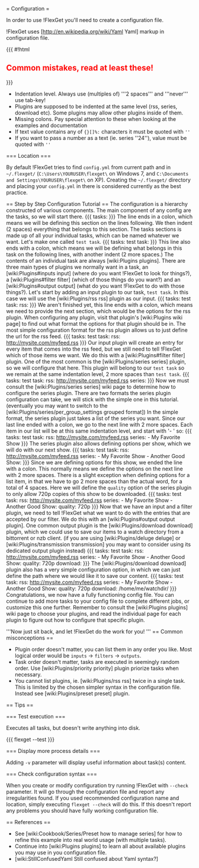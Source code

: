 = Configuration =

In order to use !FlexGet you'll need to create a configuration file. 

!FlexGet uses [http://en.wikipedia.org/wiki/Yaml Yaml] markup in configuration file. 

{{{
#!html
<h2 style="color: red">Common mistakes, read at least these!</h2>
}}}

 * Indentation level. Always use (multiples of) '''2 spaces''' and '''never''' use tab-key!
 * Plugins are supposed to be indented at the same level (rss, series, download etc). Some plugins may allow other plugins inside of them.
 * Missing colons. Pay special attention to these when looking at the examples and documentation
 * If text value contains any of `{}[]%:` characters it must be quoted with `''`
 * If you want to pass a number as a text (ie. series ''24''), value must be quoted with `''`

=== Location ===

By default !FlexGet tries to find `config.yml` from current path and in `~/.flexget/` (`C:\Users\YOURUSER\flexget\` on Windows 7, and `C:\Documents and Settings\YOURUSER\flexget\` on XP). Creating the `~/.flexget/` directory and placing your `config.yml` in there is considered currently as the best practice.

== Step by Step Configuration Tutorial ==
The configuration is a hierarchy constructed of various components. The main component of any config are the tasks, so we will start there.
{{{
tasks:
}}}
The line ends in a colon, which means we will be defining this section on the lines following. We then indent (2 spaces) everything that belongs to this section. The tasks sections is made up of all your individual tasks, which can be named whatever we want. Let's make one called `test task`.
{{{
tasks:
  test task:
}}}
This line also ends with a colon, which means we will be defining what belongs in this task on the following lines, with another indent (2 more spaces.) The contents of an individual task are always [wiki:Plugins plugins]. There are three main types of plugins we normally want in a task, an [wiki:Plugins#inputs input] (where do you want !FlexGet to look for things?), a [wiki:Plugins#filter filter] (which of those things do you want?) and an [wiki:Plugins#output output] (what do you want !FlexGet to do with those things?). Let's start by adding an input plugin to our task, `test task`. In this case we will use the [wiki:Plugins/rss rss] plugin as our input.
{{{
tasks:
  test task:
    rss:
}}}
We aren't finished yet, this line ends with a colon, which means we need to provide the next section, which would be the options for the rss plugin. When configuring any plugin, visit that plugin's [wiki:Plugins wiki page] to find out what format the options for that plugin should be in. The most simple configuration format for the rss plugin allows us to just define the url for the rss feed.
{{{
tasks:
  test task:
    rss: http://mysite.com/myfeed.rss
}}}
Our input plugin will create an entry for every item that comes into the rss feed, but we still need to tell !FlexGet which of those items we want. We do this with a [wiki:Plugins#filter filter] plugin. One of the most common is the [wiki:Plugins/series series] plugin, so we will configure that here. This plugin will belong to our `test task` so we remain at the same indentation level, 2 more spaces than `test task`.
{{{
tasks:
  test task:
    rss: http://mysite.com/myfeed.rss
    series:
}}}
Now we must consult the [wiki:Plugins/series series] wiki page to determine how to configure the series plugin. There are two formats the series plugin configuration can take, we will stick with the simple one in this tutorial. (eventually you may want to switch to the [wiki:Plugins/series/per_group_settings grouped format]) In the simple format, the series plugin just takes a list of the series you want. Since our last line ended with a colon, we go to the next line with 2 more spaces. Each item in our list will be at this same indentation level, and start with '- ' so:
{{{
tasks:
  test task:
    rss: http://mysite.com/myfeed.rss
    series:
      - My Favorite Show
}}}
The series plugin also allows defining options per show, which we will do with our next show.
{{{
tasks:
  test task:
    rss: http://mysite.com/myfeed.rss
    series:
      - My Favorite Show
      - Another Good Show:
}}}
Since we are defining options for this show, we ended the line with a colon. This normally means we define the options on the next line with 2 more spaces. There is a slight exception when defining options for a list item, in that we have to go 2 more spaces than the actual word, for a total of 4 spaces. Here we will define the `quality` option of the series plugin to only allow 720p copies of this show to be downloaded.
{{{
tasks:
  test task:
    rss: http://mysite.com/myfeed.rss
    series:
      - My Favorite Show
      - Another Good Show:
          quality: 720p
}}}
Now that we have an input and a filter plugin, we need to tell !FlexGet what we want to do with the entries that are accepted by our filter. We do this with an [wiki:Plugins#output output plugin]. One common output plugin is the [wiki:Plugins/download download] plugin, which we could use to save our items to a watch directory from a bittorrent or nzb client. (if you are using [wiki:Plugins/deluge deluge] or [wiki:Plugins/transmission transmission] you may want to consider using its dedicated output plugin instead)
{{{
tasks:
  test task:
    rss: http://mysite.com/myfeed.rss
    series:
      - My Favorite Show
      - Another Good Show:
          quality: 720p
    download:
}}}
The [wiki:Plugins/download download] plugin also has a very simple configuration option, in which we can just define the path where we would like it to save our content.
{{{
tasks:
  test task:
    rss: http://mysite.com/myfeed.rss
    series:
      - My Favorite Show
      - Another Good Show:
          quality: 720p
    download: /home/me/watchdir/
}}}
Congratulations, we now have a fully functioning config file. You can continue to add more tasks to your config file to complete different jobs, or customize this one further. Remember to consult the [wiki:Plugins plugins] wiki page to choose your plugins, and read the individual page for each plugin to figure out how to configure that specific plugin.

'''Now just sit back, and let !FlexGet do the work for you! '''
== Common misconceptions ==

 * Plugin order doesn't matter, you can list them in any order you like. Most logical order would be `inputs` -> `filters` -> `outputs`.
 * Task order doesn't matter, tasks are executed in seemingly random order. Use [wiki:Plugins/priority priority] plugin priorize tasks when necessary.
 * You cannot list plugins, ie. [wiki:Plugins/rss rss] twice in a single task. This is limited by the chosen simpler syntax in the configuration file. Instead see [wiki:Plugins/preset preset] plugin.

== Tips ==

=== Test execution ===

Executes all tasks, but doesn't write anything into disk.

{{{
flexget --test
}}}

=== Display more process details ===

Adding `-v` parameter will display useful information about task(s) content.

=== Check configuration syntax ===

When you create or modify configuration try running !FlexGet with `--check` parameter. It will go through the configuration file and report any irregularities found. If you used recommended configuration name and location, simply executing `flexget --check` will do this. If this doesn't report any problems you should have fully working configuration file.

== References ==

 * See [wiki:Cookbook/Series/Preset how to manage series] for how to refine this example into real world usage (with multiple tasks).
 * Continue into [wiki:Plugins plugins] to learn all about available plugins you may use in you configuration file.
 * [wiki:StillConfusedYaml Still confused about Yaml syntax?]